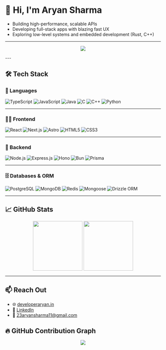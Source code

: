 # 👋 Hi, I'm Aryan Sharma

- Building high-performance, scalable APIs
- Developing full-stack apps with blazing fast UX
- Exploring low-level systems and embedded development (Rust, C++)
---

<p align="center">
  <img src="https://github-profile-trophy.vercel.app/?username=23Aryansharma11&theme=tokyonight&no-frame=true&row=1" />
</p>
---

## 🛠️ Tech Stack

### 🚀 Languages  
![TypeScript](https://img.shields.io/badge/-TypeScript-3178C6?logo=typescript&logoColor=white)
![JavaScript](https://img.shields.io/badge/-JavaScript-F7DF1E?logo=javascript&logoColor=black)
![Java](https://img.shields.io/badge/-Java-007396?logo=java&logoColor=white)
![C](https://img.shields.io/badge/-C-A8B9CC?logo=c&logoColor=white)
![C++](https://img.shields.io/badge/-C++-00599C?logo=c%2B%2B&logoColor=white)
![Python](https://img.shields.io/badge/-Python-3776AB?logo=python&logoColor=white)

---

### 🧑‍💻 Frontend  
![React](https://img.shields.io/badge/-React-61DAFB?logo=react&logoColor=black)
![Next.js](https://img.shields.io/badge/-Next.js-000000?logo=next.js&logoColor=white)
![Astro](https://img.shields.io/badge/-Astro-000000?logo=astro&logoColor=white)
![HTML5](https://img.shields.io/badge/-HTML5-E34F26?logo=html5&logoColor=white)
![CSS3](https://img.shields.io/badge/-CSS3-1572B6?logo=css3&logoColor=white)

---

### 🧪 Backend  
![Node.js](https://img.shields.io/badge/-Node.js-339933?logo=nodedotjs&logoColor=white)
![Express.js](https://img.shields.io/badge/-Express.js-000000?logo=express&logoColor=white)
![Hono](https://img.shields.io/badge/-Hono-262626?logo=hono&logoColor=white)
![Bun](https://img.shields.io/badge/-Bun-000000?logo=bun&logoColor=white)
![Prisma](https://img.shields.io/badge/-Prisma-2D3748?logo=prisma&logoColor=white)

---

### 🗄️ Databases & ORM  
![PostgreSQL](https://img.shields.io/badge/-PostgreSQL-336791?logo=postgresql&logoColor=white)
![MongoDB](https://img.shields.io/badge/-MongoDB-47A248?logo=mongodb&logoColor=white)
![Redis](https://img.shields.io/badge/-Redis-DC382D?logo=redis&logoColor=white)
![Mongoose](https://img.shields.io/badge/-Mongoose-880000?logo=mongoose&logoColor=white)
![Drizzle ORM](https://img.shields.io/badge/-Drizzle-0A0A0A?logo=drizzle&logoColor=white)

---

## 📈 GitHub Stats

<p align="center">
  <img src="https://github-readme-stats.vercel.app/api?username=23Aryansharma11&show_icons=true&theme=tokyonight&count_private=true" height="160"/>
  <img src="https://github-readme-streak-stats.herokuapp.com/?user=23Aryansharma11&theme=tokyonight" height="160"/>
</p>

---

## 📫 Reach Out

- 🌐 [developeraryan.in](https://developeraryan.in)
- 💼 [LinkedIn]([https://linkedin.com/in/23aryansharma11](https://www.linkedin.com/in/aryan-sharma-webdev/))
- 📧 23aryansharma11@gmail.com


## 🔥 GitHub Contribution Graph

<p align="center">
  <img src="https://github-readme-activity-graph.vercel.app/graph?username=23Aryansharma11&theme=tokyo-night&area=true" />
</p>


